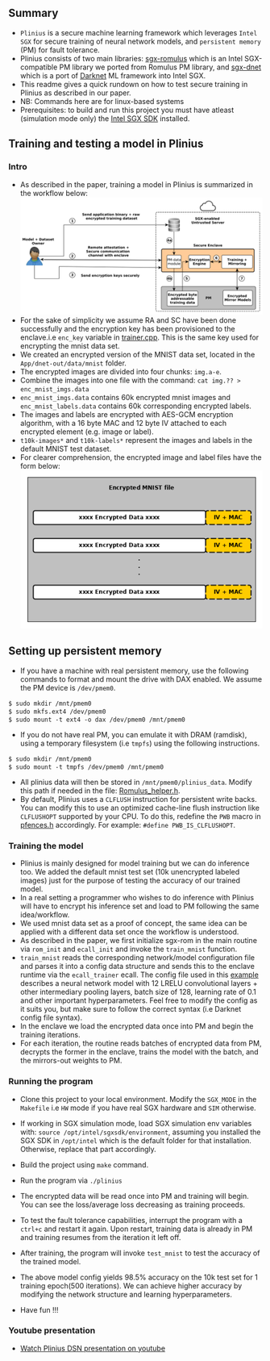 ## Summary
- `Plinius` is a secure machine learning framework which leverages `Intel SGX` for secure training of neural network models, and `persistent memory` (PM) for fault tolerance.
- Plinius consists of two main libraries: [sgx-romulus](https://github.com/anonymous-xh/sgx-romulus) which is an Intel SGX-compatible PM library we ported from Romulus PM library, and [sgx-dnet](https://github.com/anonymous-xh/sgx-dnet) which is a port of [Darknet](http://pjreddie.com/darknet) ML framework into Intel SGX.
- This readme gives a quick rundown on how to test secure training in Plinius as described in our paper.
- NB: Commands here are for linux-based systems 
- Prerequisites: to build and run this project you must have atleast (simulation mode only) the [Intel SGX SDK](https://github.com/intel/linux-sgx) installed. 


## Training and testing a model in Plinius
### Intro
- As described in the paper, training a model in Plinius is summarized in the workflow below:
![workflow](imgs/workflow.png)
- For the sake of simplicity we assume RA and SC have been done successfully and the encryption key has been provisioned to the enclave.i.e `enc_key` variable in [trainer.cpp](Enclave/dnet-in/train/trainer.cpp). This is the same key used for encrypting the mnist data set.
- We created an encrypted version of the MNIST data set, located in the `App/dnet-out/data/mnist` folder.
- The encrypted images are divided into four chunks: `img.a-e`. 
- Combine the images into one file with the command: `cat img.?? > enc_mnist_imgs.data`
- `enc_mnist_imgs.data` contains 60k encrypted mnist images and `enc_mnist_labels.data` contains 60k corresponding encrypted labels.
- The images and labels are encrypted with AES-GCM encryption algorithm, with a 16 byte MAC and 12 byte IV attached to each encrypted element (e.g. image or label).
- `t10k-images*` and `t10k-labels*` represent the images and labels in the default MNIST test dataset.
- For clearer comprehension, the encrypted image and label files have the form below:
![enc_dataset](imgs/enc_mnist.png)

## Setting up persistent memory
- If you have a machine with real persistent memory, use the following commands to format and mount the drive with DAX enabled. We assume the PM device is `/dev/pmem0`.
```
$ sudo mkdir /mnt/pmem0
$ sudo mkfs.ext4 /dev/pmem0
$ sudo mount -t ext4 -o dax /dev/pmem0 /mnt/pmem0

```
- If you do not have real PM, you can emulate it with DRAM (ramdisk), using a temporary filesystem (i.e `tmpfs`) using the following instructions.
```
$ sudo mkdir /mnt/pmem0
$ sudo mount -t tmpfs /dev/pmem0 /mnt/pmem0

```
- All plinius data will then be stored in `/mnt/pmem0/plinius_data`. Modify this path if needed in the file: [Romulus_helper.h](App/Romulus_helper.h). 
- By default, Plinius uses a `CLFLUSH` instruction for persistent write backs. You can modify this to use an optimized cache-line flush instruction like `CLFLUSHOPT` supported by your CPU. To do this, redefine the `PWB` macro in [pfences.h](Enclave/romulus/common/pfences.h) accordingly. For example: `#define PWB_IS_CLFLUSHOPT`.

### Training the model
- Plinius is mainly designed for model training but we can do inference too. We added the default mnist test set (10k unencrypted labeled images) just for the purpose of testing the accuracy of our trained model. 
- In a real setting a programmer who wishes to do inference with Plinius will have to encrypt his inference set and load to PM following the same idea/workflow.
- We used mnist data set as a proof of concept, the same idea can be applied with a different data set once the workflow is understood.
- As described in the paper, we first initialize sgx-rom in the main routine via `rom_init` and `ecall_init` and invoke the `train_mnist` function.
- `train_mnist` reads the corresponding network/model configuration file and parses it into a config data structure and sends this to the enclave runtime via the `ecall_trainer` ecall. The config file used in this [example](App/dnet-out/cfg/mnist.cfg) describes a neural network model with 12 LRELU convolutional layers + other intermediary pooling layers, batch size of 128, learning rate of 0.1 and other important hyperparameters. Feel free to modify the config as it suits you, but make sure to follow the correct syntax (i.e Darknet config file syntax).
- In the enclave we load the encrypted data once into PM and begin the training iterations. 
- For each iteration, the routine reads batches of encrypted data from PM, decrypts the former in the enclave, trains the model with the batch, and the mirrors-out weights to PM.
### Running the program
- Clone this project to your local environment. Modify the `SGX_MODE` in the `Makefile` i.e `HW` mode if you have real SGX hardware and `SIM` otherwise.
- If working in SGX simulation mode, load SGX simulation env variables with: `source /opt/intel/sgxsdk/environment`, assuming you installed the SGX SDK in `/opt/intel` which is the default folder for that installation. Otherwise, replace that part accordingly.
- Build the project using `make` command.
- Run the program via `./plinius`
- The encrypted data will be read once into PM and training will begin. You can see the loss/average loss decreasing as training proceeds.
- To test the fault tolerance capabilities, interrupt the program with a `ctrl+c` and restart it again. Upon restart, training data is already in PM and training resumes from the iteration it left off.
- After training, the program will invoke `test_mnist` to test the accuracy of the trained model.
- The above model config yields 98.5% accuracy on the 10k test set for 1 training epoch(500 iterations). We can achieve higher accuracy by modifying the network structure and learning hyperparameters.

- Have fun !!!

### Youtube presentation
- [Watch Plinius DSN presentation on youtube](https://www.youtube.com/watch?v=RVbS-zgvlhM)
